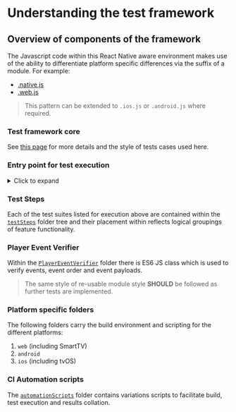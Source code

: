 # Understanding the test framework

## Overview of components of the framework

The Javascript code within this React Native aware environment makes use of the ability to differentiate platform specific differences via the suffix of a module. For example:

- [.native.js](src/utils/automationSupport.native.js)
- [.web.js](src/utils/automationSupport.web.js)

> This pattern can be extended to `.ios.js` or `.android.js` where required.

### Test framework core

See [this page](dependencies/kwuo/README.md) for more details and the style of tests cases used here.

### Entry point for test execution

<details><summary>Click to expand</summary>

The [`index.js`](index.js) file in this folder is the entry point for the common tests to be executed.

It brings together all the test suites which are required to be executed in turn as well as utilities that facilitate test management.

The basic premise of this module is that it wraps the algorithm within an `async` [IIFE](https://developer.mozilla.org/en-US/docs/Glossary/IIFE).

Each test suite's entry point is called upon in turn, in each case it **MUST** have an `await` to ensure they run exclusively.

Some text to indicate execution completion is rendered when all suites are executed.

> This is required for automation to detect completion.

Test results are collected and `POST`ed to the result service.

An arbitrary wait happens before the final wrap up is called.

> During test debug/development, the length of the timer is simply to allow some perusal of test output before (in the case of Smart TV) it allows the device to become available for other test requirements.

```javascript
(async () => {
  // Call each of the test suites in turn
  await abc(otvPlayer);
  await def(otvPlayer);
  await ghi(otvPlayer);

  // When done, mark it so
  await renderComponent(endedComponent);

  // Collate and publish the results
  showTestsResults();
  postTestResults();

  await testsCompleted();
})();
```

</details>

### Test Steps

Each of the test suites listed for execution above are contained within the [`testSteps`](src/testSteps/) folder tree and their placement within reflects logical groupings of feature functionality.

### Player Event Verifier

Within the [`PlayerEventVerifier`](src/PlayerEventVerifier/index.js) folder there is ES6 JS class which is used to verify events, event order and event payloads.

> The same style of re-usable module style **SHOULD** be followed as further tests are implemented.

### Platform specific folders

The following folders carry the build environment and scripting for the different platforms:

1. `web` (including SmartTV)
1. `android`
1. `ios` (including tvOS)

### CI Automation scripts

The [`automationScripts`](automationScripts/) folder contains variations scripts to facilitate build, test execution and results collation.
